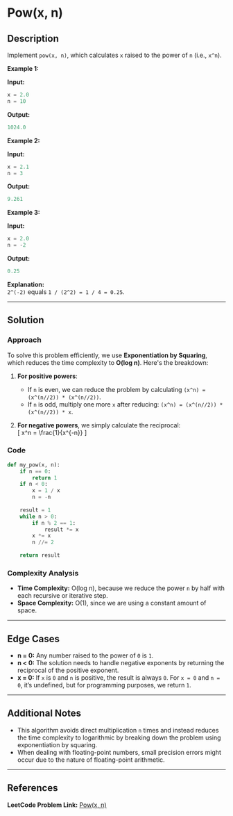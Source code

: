# Pow(x, n)

## Description

Implement `pow(x, n)`, which calculates `x` raised to the power of `n` (i.e., `x^n`).

**Example 1:**

**Input:**
```python
x = 2.0
n = 10
```

**Output:**
```python
1024.0
```

**Example 2:**

**Input:**
```python
x = 2.1
n = 3
```

**Output:**
```python
9.261
```

**Example 3:**

**Input:**
```python
x = 2.0
n = -2
```

**Output:**
```python
0.25
```

**Explanation:**  
`2^(-2)` equals `1 / (2^2) = 1 / 4 = 0.25`.

---

## Solution

### Approach

To solve this problem efficiently, we use **Exponentiation by Squaring**, which reduces the time complexity to **O(log n)**. Here's the breakdown:

1. **For positive powers**:
   - If `n` is even, we can reduce the problem by calculating `(x^n) = (x^(n//2)) * (x^(n//2))`.
   - If `n` is odd, multiply one more `x` after reducing: `(x^n) = (x^(n//2)) * (x^(n//2)) * x`.

2. **For negative powers**, we simply calculate the reciprocal:  
   \[
   x^n = \frac{1}{x^{-n}}
   \]

### Code

```python
def my_pow(x, n):
    if n == 0:
        return 1
    if n < 0:
        x = 1 / x
        n = -n
    
    result = 1
    while n > 0:
        if n % 2 == 1:
            result *= x
        x *= x
        n //= 2
    
    return result
```

### Complexity Analysis

- **Time Complexity:** O(log n), because we reduce the power `n` by half with each recursive or iterative step.
- **Space Complexity:** O(1), since we are using a constant amount of space.

---

## Edge Cases

- **n = 0:** Any number raised to the power of `0` is `1`.
- **n < 0:** The solution needs to handle negative exponents by returning the reciprocal of the positive exponent.
- **x = 0:** If `x` is `0` and `n` is positive, the result is always `0`. For `x = 0` and `n = 0`, it’s undefined, but for programming purposes, we return `1`.

---

## Additional Notes

- This algorithm avoids direct multiplication `n` times and instead reduces the time complexity to logarithmic by breaking down the problem using exponentiation by squaring.
- When dealing with floating-point numbers, small precision errors might occur due to the nature of floating-point arithmetic.

---

## References

**LeetCode Problem Link:** [Pow(x, n)](https://leetcode.com/problems/powx-n/)
